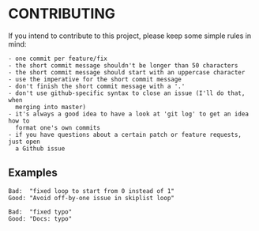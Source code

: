 CONTRIBUTING
============

If you intend to contribute to this project, please keep some simple rules in
mind:

    - one commit per feature/fix
    - the short commit message shouldn't be longer than 50 characters
    - the short commit message should start with an uppercase character
    - use the imperative for the short commit message
    - don't finish the short commit message with a '.'
    - don't use github-specific syntax to close an issue (I'll do that, when
      merging into master)
    - it's always a good idea to have a look at 'git log' to get an idea how to
      format one's own commits
    - if you have questions about a certain patch or feature requests, just open
      a Github issue

Examples
--------

```
Bad:  "fixed loop to start from 0 instead of 1"
Good: "Avoid off-by-one issue in skiplist loop"

Bad:  "fixed typo"
Good: "Docs: typo"
```
